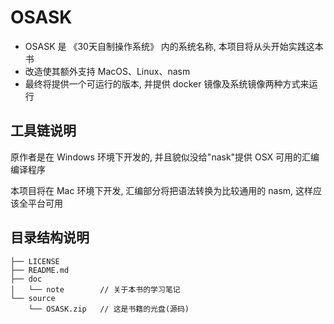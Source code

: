 # OSASK
- OSASK 是 《30天自制操作系统》 内的系统名称, 本项目将从头开始实践这本书
- 改造使其额外支持 MacOS、Linux、nasm
- 最终将提供一个可运行的版本, 并提供 docker 镜像及系统镜像两种方式来运行

## 工具链说明
原作者是在 Windows 环境下开发的, 并且貌似没给"nask"提供 OSX 可用的汇编编译程序

本项目将在 Mac 环境下开发, 汇编部分将把语法转换为比较通用的 nasm, 这样应该全平台可用

## 目录结构说明
```
├── LICENSE
├── README.md
├── doc
│   └── note        // 关于本书的学习笔记
└── source
    └── OSASK.zip   // 这是书籍的光盘(源码)
```
